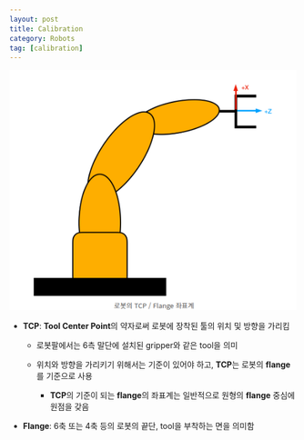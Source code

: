 ```yaml
---
layout: post
title: Calibration
category: Robots
tag: [calibration]
---
```


<img src='/assets/robots/calibration/flange.png'>

* **TCP**: **Tool Center Point**의 약자로써 로봇에 장착된 툴의 위치 및 방향을 가리킴

    * 로봇팔에서는 6측 말단에 설치된 gripper와 같은 tool을 의미

    * 위치와 방향을 가리키기 위해서는 기준이 있어야 하고, **TCP**는 로봇의 **flange**를 기준으로 사용

        * **TCP**의 기준이 되는 **flange**의 좌표계는 일반적으로 원형의 **flange** 중심에 원점을 갖음

* **Flange**: 6축 또는 4축 등의 로봇의 끝단, tool을 부착하는 면을 의미함
